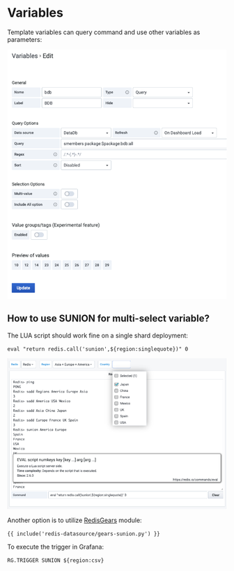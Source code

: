 # Variables

Template variables can query command and use other variables as parameters:

![Variables](../images/redis-datasource/variables.png)

## How to use SUNION for multi-select variable?

The LUA script should work fine on a single shard deployment:

```
eval "return redis.call('sunion',${region:singlequote})" 0
```

![SUNION Example](../images/redis-datasource/variables-example.png)

Another option is to utilize [RedisGears](https://redisgears.io) module:

```
{{ include('redis-datasource/gears-sunion.py') }}
```

To execute the trigger in Grafana:

```
RG.TRIGGER SUNION ${region:csv}
```
